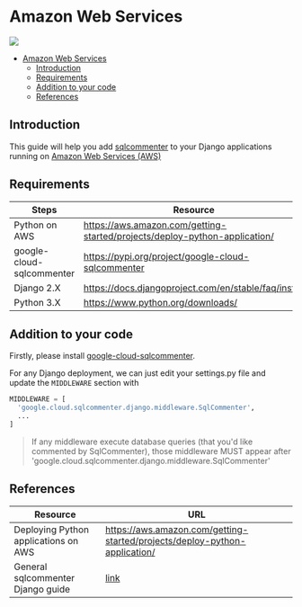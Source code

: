 # Amazon Web Services
![](/opentelemetry-sqlcommenter/images/aws-logo.png)

- [Amazon Web Services](#amazon-web-services)
    - [Introduction](#introduction)
    - [Requirements](#requirements)
    - [Addition to your code](#addition-to-your-code)
    - [References](#references)


## Introduction

This guide will help you add [sqlcommenter](https://github.com/open-telemetry/opentelemetry-sqlcommenter) to your Django applications running on [Amazon Web Services (AWS)](https://aws.amazon.com)

## Requirements

| Steps                     | Resource                                                                   |
| ------------------------- | -------------------------------------------------------------------------- |
| Python on AWS             | <https://aws.amazon.com/getting-started/projects/deploy-python-application/> |
| google-cloud-sqlcommenter | <https://pypi.org/project/google-cloud-sqlcommenter>                         |
| Django 2.X                | <https://docs.djangoproject.com/en/stable/faq/install>                       |
| Python 3.X                | <https://www.python.org/downloads/>                                          |

## Addition to your code

Firstly, please install [google-cloud-sqlcommenter](README.md#installation).

For any Django deployment, we can just edit your settings.py file and update the `MIDDLEWARE` section
with
```python
MIDDLEWARE = [
  'google.cloud.sqlcommenter.django.middleware.SqlCommenter',
  ...
]
```

>If any middleware execute database queries (that you'd like commented by SqlCommenter), those middleware MUST appear after
'google.cloud.sqlcommenter.django.middleware.SqlCommenter'

## References

| Resource                             | URL                                                                        |
| ------------------------------------ | -------------------------------------------------------------------------- |
| Deploying Python applications on AWS | <https://aws.amazon.com/getting-started/projects/deploy-python-application/> |
| General sqlcommenter Django guide    | [link](README.md)                                                     |